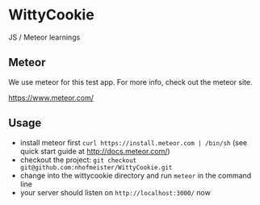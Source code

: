 WittyCookie
===========

JS / Meteor learnings

Meteor
-------

We use meteor for this test app. For more info, check out the meteor site.

https://www.meteor.com/

Usage
-------

* install meteor first `curl https://install.meteor.com | /bin/sh` (see quick start guide at http://docs.meteor.com/)
* checkout the project: `git checkout git@github.com:nhofmeister/WittyCookie.git`
* change into the wittycookie directory and run `meteor` in the command line
* your server should listen on `http://localhost:3000/` now
